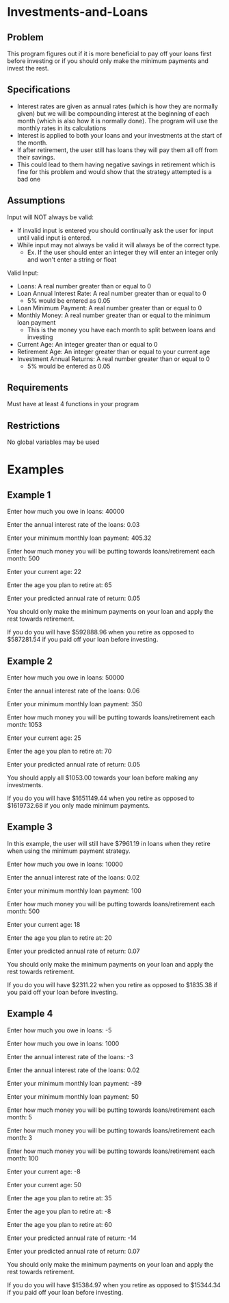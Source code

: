 # Investments-and-Loans
## Problem

This program figures out if it is more beneficial to pay off your loans first before investing or if you should only make the minimum payments and invest the rest.

## Specifications
  - Interest rates are given as annual rates (which is how they are normally given) but we will be compounding interest at the beginning of each month (which is also how it is normally done). The program will use the monthly rates in its calculations
  - Interest is applied to both your loans and your investments at the start of the month.
  - If after retirement, the user still has loans they will pay them all off from their savings.
  - This could lead to them having negative savings in retirement which is fine for this problem and would show that the strategy attempted is a bad one

## Assumptions
Input will NOT always be valid:

  - If invalid input is entered you should continually ask the user for input until valid input is entered.
  - While input may not always be valid it will always be of the correct type.
    - Ex. If the user should enter an integer they will enter an integer only and won't enter a string or float


Valid Input: 
  - Loans: A real number greater than or equal to 0
  - Loan Annual Interest Rate: A real number greater than or equal to 0
      - 5% would be entered as 0.05
  - Loan Minimum Payment: A real number greater than or equal to 0
  - Monthly Money: A real number greater than or equal to the minimum loan payment
      - This is the money you have each month to split between loans and investing
  - Current Age: An integer greater than or equal to 0
  - Retirement Age: An integer greater than or equal to your current age
  - Investment Annual Returns: A real number greater than or equal to 0
    - 5% would be entered as 0.05
  
## Requirements
Must have at least 4 functions in your program
## Restrictions
No global variables may be used

# Examples

## Example 1
Enter how much you owe in loans: 40000

Enter the annual interest rate of the loans: 0.03

Enter your minimum monthly loan payment: 405.32

Enter how much money you will be putting towards loans/retirement each month: 500

Enter your current age: 22

Enter the age you plan to retire at: 65

Enter your predicted annual rate of return: 0.05

You should only make the minimum payments on your loan and apply the rest towards retirement.

If you do you will have $592888.96 when you retire as opposed to $587281.54 if you paid off your loan before investing.

## Example 2
Enter how much you owe in loans: 50000

Enter the annual interest rate of the loans: 0.06

Enter your minimum monthly loan payment: 350

Enter how much money you will be putting towards loans/retirement each month: 1053

Enter your current age: 25

Enter the age you plan to retire at: 70

Enter your predicted annual rate of return: 0.05

You should apply all $1053.00 towards your loan before making any investments.

If you do you will have $1651149.44 when you retire as opposed to $1619732.68 if you only made minimum payments.

## Example 3
In this example, the user will still have $7961.19 in loans when they retire when using the minimum payment strategy.

Enter how much you owe in loans: 10000

Enter the annual interest rate of the loans: 0.02

Enter your minimum monthly loan payment: 100

Enter how much money you will be putting towards loans/retirement each month: 500

Enter your current age: 18

Enter the age you plan to retire at: 20

Enter your predicted annual rate of return: 0.07

You should only make the minimum payments on your loan and apply the rest towards retirement.

If you do you will have $2311.22 when you retire as opposed to $1835.38 if you paid off your loan before investing.

## Example 4
Enter how much you owe in loans: -5

Enter how much you owe in loans: 1000

Enter the annual interest rate of the loans: -3

Enter the annual interest rate of the loans: 0.02

Enter your minimum monthly loan payment: -89

Enter your minimum monthly loan payment: 50

Enter how much money you will be putting towards loans/retirement each month: 5

Enter how much money you will be putting towards loans/retirement each month: 3

Enter how much money you will be putting towards loans/retirement each month: 100

Enter your current age: -8

Enter your current age: 50

Enter the age you plan to retire at: 35

Enter the age you plan to retire at: -8

Enter the age you plan to retire at: 60

Enter your predicted annual rate of return: -14

Enter your predicted annual rate of return: 0.07

You should only make the minimum payments on your loan and apply the rest towards retirement.

If you do you will have $15384.97 when you retire as opposed to $15344.34 if you paid off your loan before investing.
